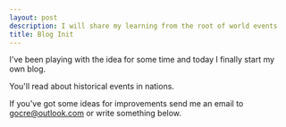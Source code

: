 ```yaml
---
layout: post
description: I will share my learning from the root of world events
title: Blog Init
---
```


I've been playing with the idea for some time and today I finally start my own blog.

You'll read about historical events in nations.

If you've got some ideas for improvements send me an email to
[gocre@outlook.com](mailto:gocre@outlook.com) or write something below.